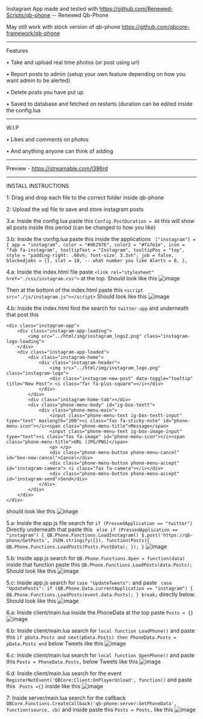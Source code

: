 Instagram App made and tested with https://github.com/Renewed-Scripts/qb-phone -- Renewed Qb-Phone

May still work with stock version of qb-phone https://github.com/qbcore-framework/qb-phone

--------------------------------------------------------------------------------------------------

Features

• Take and upload real time photos (or post using url)

• Report posts to admin (setup your own feature depending on how you want admin to be alerted)

• Delete posts you have put up

• Saved to database and fetched on restarts (duration can be edited inside the config.lua

--------------------------------------------------------------------------------------------------

W.I.P

• Likes and comments on photos

• And anything anyone can think of adding

--------------------------------------------------------------------------------------------------

Preview - https://streamable.com/l396rd

--------------------------------------------------------------------------------------------------

INSTALL INSTRUCTIONS

1: Drag and drop each file to the correct folder inside qb-phone

2: Upload the sql file to save and store instagram posts

3.a: Inside the config.lua paste this ```Config.PostDuration = 48``` this will show all posts inside this period (can be changed to how you like)

3.b: Inside the config.lua paste this inside the applications ```
    ["instagram"] = {
        app = "instagram",
        color = "#d62976",
        color2 = "#fa7e1e",
        icon = "fab fa-instagram",
        tooltipText = "Instagram",
        tooltipPos = "top",
        style = "padding-right: .08vh; font-size: 3.3vh";
        job = false,
        blockedjobs = {},
        slot = 10, -- what number you like
        Alerts = 0,
    },```

4.a: Inside the index.html file paste ```<link rel="stylesheet" href="./css/instagram.css">``` at the top. Should look like this
![image](https://user-images.githubusercontent.com/81892751/212876472-a0d6a4fe-aea7-43f4-aa53-226308f03dbf.png)

Then at the bottom of the index.html paste this ```<script src="./js/instagram.js"></script>``` Should look like this
![image](https://user-images.githubusercontent.com/81892751/212876849-dd16bee2-a04d-47a4-9cf6-01147a762933.png)

4.b: Inside the index.html find the search for ```twitter-app``` and underneath that post this 
```
<div class="instagram-app">
    <div class="instagram-app-loading">
        <img src="../html/img/instagram_logo2.png" class="instagram-logo-loading">
    </div>
    <div class="instagram-app-loaded">
        <div class="instagram-home">
            <div class="instagram-header">
                <img src="../html/img/instagram_logo.png" class="instagram-logo">
                <div class="instagram-new-post" data-toggle="tooltip" title="New Post"> <i class="far fa-plus-square"></i></div>
            </div>
        </div>
        <div class="instagram-home-tab"></div>
        <div class="phone-menu-body" id="ig-box-textt">
            <div class="phone-menu-main">
                <input class="phone-menu-text ig-box-textt-input" type="text" maxlength="200"><i class="fas fa-sticky-note" id="phone-menu-icon"></i><span class="phone-menu-title">Message</span>
                <input class="phone-menu-text ig-box-image-input" type="text"><i class="fas fa-image" id="phone-menu-icon"></i><span class="phone-menu-title">URL (JPG/PNG)</span>
                <p> </p>
                <div class="phone-menu-button phone-menu-cancel" id="box-new-cancel">Cancel</div>
                <div class="phone-menu-button phone-menu-accept" id="instagram-camera"> <i class="fas fa-camera"></i></div>
                <div class="phone-menu-button phone-menu-accept" id="instagram-send">Send</div>
            </div>
        </div>
    </div> 
</div>
```
should look like this
![image](https://user-images.githubusercontent.com/81892751/212889529-21982dfc-044d-49ec-8a6b-32f5f2a426e8.png)

5.a: Inside the app.js file search for ```if (PressedApplication == "twitter")``` Directly underneath that paste this ```
else if (PressedApplication == "instagram") {
  QB.Phone.Functions.LoadInstagram()
  $.post('https://qb-phone/GetPosts', JSON.stringify({}), function(Posts){
    QB.Phone.Functions.LoadPosts(Posts.PostData);
  });
}```
![image](https://user-images.githubusercontent.com/81892751/212877403-36f0617e-d79c-403d-975b-8d3d3b0ee6c5.png)

5.b: Inside app.js search for ```QB.Phone.Functions.Open = function(data)``` inside that function paste this ```QB.Phone.Functions.LoadPosts(data.Posts);```
Should look like this ![image](https://user-images.githubusercontent.com/81892751/212877958-e30dc033-429f-4935-814a-75ea7f3b89ca.png)

5.c: Inside app.js search for ```case "UpdateTweets":``` and paste ```
case "UpdatePosts":
  if (QB.Phone.Data.currentApplication == "instagram") {
    QB.Phone.Functions.LoadPosts(event.data.Posts);
  }
break;```  directly below. Should look like this
![image](https://user-images.githubusercontent.com/81892751/212878780-db5fa451-e8b6-40fa-b0b8-a585707c5d48.png)

6.a: Inside client/main.lua inside the PhoneData at the top paste ```Posts = {}```
![image](https://user-images.githubusercontent.com/81892751/212879246-5f931a49-ea1f-40ac-b93b-4e3ff2a65526.png)

6.b: Inside client/main.lua search for ```local function LoadPhone()``` and paste this ```if pData.Posts and next(pData.Posts) then
  PhoneData.Posts = pData.Posts
end``` below Tweets like this
![image](https://user-images.githubusercontent.com/81892751/212880028-9082e239-5b67-496a-8a7a-28f05bd6d674.png)

6.c: Inside client/main.lua search for ```local function OpenPhone()``` and paste this ```Posts = PhoneData.Posts,``` below Tweets like this
![image](https://user-images.githubusercontent.com/81892751/212880357-e1fbee4a-cfc1-44df-8deb-2cc72fa8caeb.png)

6.d: Inside client/main.lua search for the event ```RegisterNetEvent('QBCore:Client:OnPlayerUnload', function()``` and paste this ``` Posts ={}``` inside like this
![image](https://user-images.githubusercontent.com/81892751/212880659-c55f860c-bf53-4c25-9f32-dbeb2351cb94.png)

7: Inside server/main.lua search for the callback ```QBCore.Functions.CreateCallback('qb-phone:server:GetPhoneData', function(source, cb)``` and inside paste this ```Posts = Posts,``` like this
![image](https://user-images.githubusercontent.com/81892751/212880945-d465905e-626b-4a92-b58c-368b2424186f.png)
